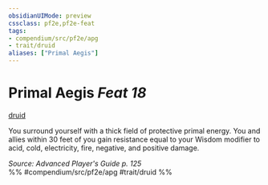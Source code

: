```yaml
---
obsidianUIMode: preview
cssclass: pf2e,pf2e-feat
tags:
- compendium/src/pf2e/apg
- trait/druid
aliases: ["Primal Aegis"]
---
```

# Primal Aegis  *Feat 18*  
[druid](Reference/Rules/Traits/druid.md "Druid Class Trait")  


You surround yourself with a thick field of protective primal energy. You and allies within 30 feet of you gain resistance equal to your Wisdom modifier to acid, cold, electricity, fire, negative, and positive damage.

*Source: Advanced Player's Guide p. 125*  
%% #compendium/src/pf2e/apg #trait/druid %%